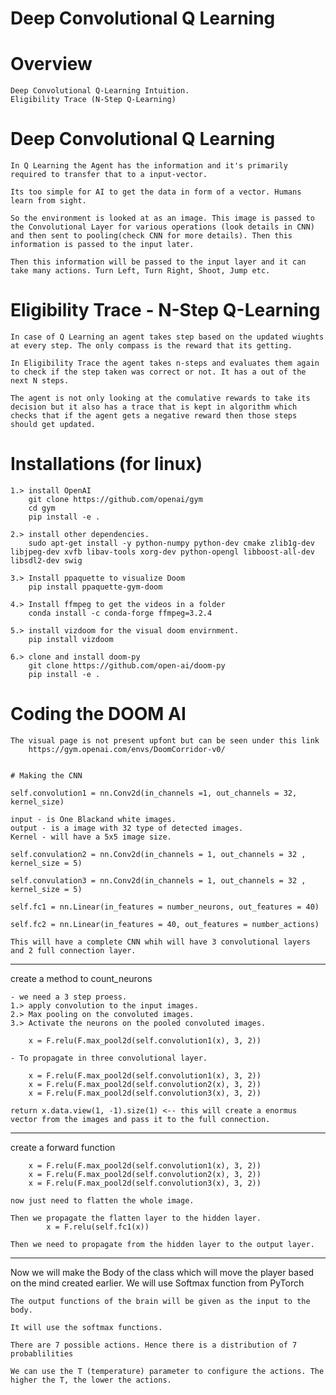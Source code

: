 # Deep Convolutional Q Learning

# Overview
	
	Deep Convolutional Q-Learning Intuition.
	Eligibility Trace (N-Step Q-Learning)


# Deep Convolutional Q Learning 
	
	In Q Learning the Agent has the information and it's primarily required to transfer that to a input-vector.

	Its too simple for AI to get the data in form of a vector. Humans learn from sight. 

	So the environment is looked at as an image. This image is passed to the Convolutional Layer for various operations (look details in CNN) and then sent to pooling(check CNN for more details). Then this information is passed to the input later. 

	Then this information will be passed to the input layer and it can take many actions. Turn Left, Turn Right, Shoot, Jump etc.

# Eligibility Trace - N-Step Q-Learning

	In case of Q Learning an agent takes step based on the updated wiughts at every step. The only compass is the reward that its getting. 

	In Eligibility Trace the agent takes n-steps and evaluates them again to check if the step taken was correct or not. It has a out of the next N steps. 

	The agent is not only looking at the comulative rewards to take its decision but it also has a trace that is kept in algorithm which checks that if the agent gets a negative reward then those steps should get updated. 

# Installations (for linux)

	1.> install OpenAI
		git clone https://github.com/openai/gym
		cd gym
		pip install -e .

	2.> install other dependencies.
		sudo apt-get install -y python-numpy python-dev cmake zlib1g-dev libjpeg-dev xvfb libav-tools xorg-dev python-opengl libboost-all-dev libsdl2-dev swig

	3.> Install ppaquette to visualize Doom
		pip install ppaquette-gym-doom

	4.> Install ffmpeg to get the videos in a folder
		conda install -c conda-forge ffmpeg=3.2.4

	5.> install vizdoom for the visual doom envirnment. 
		pip install vizdoom

	6.> clone and install doom-py
		git clone https://github.com/open-ai/doom-py 
		pip install -e .


# Coding the DOOM AI

	The visual page is not present upfont but can be seen under this link 
		https://gym.openai.com/envs/DoomCorridor-v0/

	
	# Making the CNN

	self.convolution1 = nn.Conv2d(in_channels =1, out_channels = 32, kernel_size)

	input - is One Blackand white images. 
	output - is a image with 32 type of detected images. 
	Kernel - will have a 5x5 image size.

	self.convulation2 = nn.Conv2d(in_channels = 1, out_channels = 32 , kernel_size = 5)

    self.convulation3 = nn.Conv2d(in_channels = 1, out_channels = 32 , kernel_size = 5)     
        
    self.fc1 = nn.Linear(in_features = number_neurons, out_features = 40)

    self.fc2 = nn.Linear(in_features = 40, out_features = number_actions)

    This will have a complete CNN whih will have 3 convolutional layers and 2 full connection layer. 

--------------------------------------

create a method to count_neurons

	- we need a 3 step proess. 
	1.> apply convolution to the input images.
	2.> Max pooling on the convoluted images.  
	3.> Activate the neurons on the pooled convoluted images. 
        
        x = F.relu(F.max_pool2d(self.convolution1(x), 3, 2))

    - To propagate in three convolutional layer. 

        x = F.relu(F.max_pool2d(self.convolution1(x), 3, 2))
        x = F.relu(F.max_pool2d(self.convolution2(x), 3, 2))
        x = F.relu(F.max_pool2d(self.convolution3(x), 3, 2))

    return x.data.view(1, -1).size(1) <-- this will create a enormus vector from the images and pass it to the full connection. 

-------------------------------------

create a forward function

        x = F.relu(F.max_pool2d(self.convolution1(x), 3, 2))
        x = F.relu(F.max_pool2d(self.convolution2(x), 3, 2))
        x = F.relu(F.max_pool2d(self.convolution3(x), 3, 2))

    now just need to flatten the whole image. 

    Then we propagate the flatten layer to the hidden layer. 
            x = F.relu(self.fc1(x))

    Then we need to propagate from the hidden layer to the output layer. 


-------------------------------------

Now we will make the Body of the class which will move the player based on the mind created earlier. We will use Softmax function from PyTorch

	The output functions of the brain will be given as the input to the body. 

	It will use the softmax functions. 

	There are 7 possible actions. Hence there is a distribution of 7 probablilities 

	We can use the T (temperature) parameter to configure the actions. The higher the T, the lower the actions.  